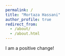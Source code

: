 ```yaml
---
permalink: /
title: "Mortaza Hassani"
author_profile: true
redirect_from: 
  - /about/
  - /about.html
---
```


I am a positive change!